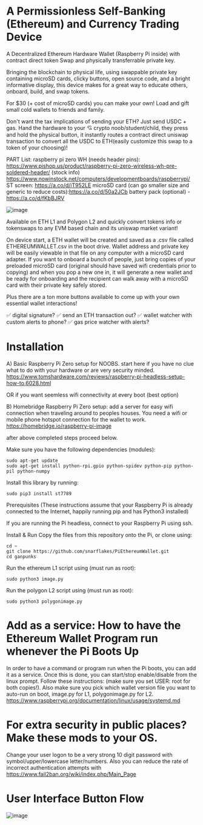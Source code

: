 # A Permissionless Self-Banking (Ethereum) and Currency Trading Device
A Decentralized Ethereum Hardware Wallet (Raspberry Pi inside) with contract direct token Swap and physically transferrable private key.

Bringing the blockchain to physical life, using swappable private key containing microSD cards, clicky buttons, open source code, and a bright informative display, this device makes for a great way to educate others, onboard, build, and swap tokens.

For $30 (+ cost of microSD cards) you can make your own! Load and gift small cold wallets to friends and family.

Don't want the tax implications of sending your ETH?  Just send USDC + gas. 
Hand the hardware to your 💘 crypto noob/student/child, they press and hold the physical button, it instantly routes a contract direct uniswap transaction to convert all the USDC to ETH(easily customize this swap to a token of your choosing)!

PART List: 
raspberry pi zero WH (needs header pins): https://www.pishop.us/product/raspberry-pi-zero-wireless-wh-pre-soldered-header/
(stock info) https://www.nowinstock.net/computers/developmentboards/raspberrypi/
ST screen: https://a.co/d/iT952LE
microSD card (can go smaller size and generic to reduce costs):https://a.co/d/50a2JCb
battery pack (optional) - https://a.co/d/fKbBJRV

![image](https://user-images.githubusercontent.com/75555569/197250955-77091a1b-181f-483f-8cbb-5ca03dbfb97c.png)

Available on ETH L1 and Polygon L2 and quickly convert tokens info or tokenswaps to any EVM based chain and its uniswap market variant!

On device start, a ETH wallet will be created and saved as a .csv file called ETHEREUMWALLET.csv in the boot drive. Wallet address and private key will be easily viewable in that file on any computer with a microSD card adapter. If you want to onboard a bunch of people, just bring copies of your preloaded microSD card (original should have saved wifi credentials prior to copying) and when you pop a new one in, it will generate a new wallet and be ready for onboarding and the recipient can walk away with a microSD card with their private key safely stored.

Plus there are a ton more buttons available to come up with your own essential wallet interactions!

✅ digital signature?
✅ send an ETH transaction out?
✅ wallet watcher with custom alerts to phone?
✅ gas price watcher with alerts?


# Installation

A) Basic Raspberry Pi Zero setup for NOOBS.  start here if you have no clue what to do with your hardware or are very security minded.
https://www.tomshardware.com/reviews/raspberry-pi-headless-setup-how-to,6028.html

OR if you want seemless wifi connectivity at every boot (best option)

B) Homebridge Raspberry Pi Zero setup: add a server for easy wifi connection when traveling around to peoples houses. You need a wifi or mobile phone hotspot connection for the wallet to work.
https://homebridge.io/raspberry-pi-image

after above completed steps proceed below. 

Make sure you have the following dependencies (modules):

````
sudo apt-get update
sudo apt-get install python-rpi.gpio python-spidev python-pip python-pil python-numpy
````

Install this library by running:

````
sudo pip3 install st7789
````

Prerequisites
(These instructions assume that your Raspberry Pi is already connected to the Internet, happily running pip and has Python3 installed)

If you are running the Pi headless, connect to your Raspberry Pi using ssh.

Install & Run
Copy the files from this repository onto the Pi, or clone using:

```````````
cd ~
git clone https://github.com/snarflakes/PiEthereumWallet.git
cd ganpunks
```````````

Run the ethereum L1 script using (must run as root):

`````````````
sudo python3 image.py
`````````````
Run the polygon L2 script using (must run as root):

`````````````
sudo python3 polygonimage.py
`````````````


# Add as a service: How to have the Ethereum Wallet Program run whenever the Pi Boots Up 

In order to have a command or program run when the Pi boots, you can add it as a service. Once this is done, you can start/stop enable/disable from the linux prompt.
Follow these instructions: (make sure you set USER: root for both copies!). Also make sure you pick which wallet version file you want to auto-run on boot, image.py for L1, polygonimage.py for L2.
https://www.raspberrypi.org/documentation/linux/usage/systemd.md

# For extra security in public places? Make these mods to your OS.

Change your user logon to be a very strong 10 digit password with symbol/upper/lowercase letter/numbers.  Also you can reduce the rate of incorrect authentication attempts with https://www.fail2ban.org/wiki/index.php/Main_Page

# User Interface Button Flow
![image](https://user-images.githubusercontent.com/75555569/198090532-17e9609d-88ae-4108-8191-7f67eef109f4.png)


